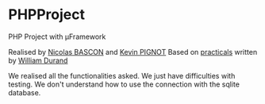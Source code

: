 ﻿PHPProject
==========

PHP Project with µFramework

Realised by [Nicolas BASCON](https://github.com/nicobascon) and [Kevin PIGNOT](https://github.com/Cartman117)
Based on [practicals](https://github.com/willdurand-edu/php-practicals) written by [William Durand](https://github.com/willdurand)

We realised all the functionalities asked.
We just have difficulties with testing.
We don't understand how to use the connection with the sqlite database.